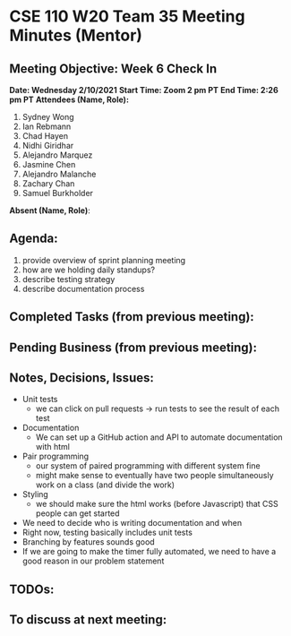 # CSE 110 W20 Team 35 Meeting Minutes (Mentor)
 
## Meeting Objective: Week 6 Check In
 
**Date: Wednesday 2/10/2021** 
**Start Time: Zoom 2 pm PT** 
**End Time: 2:26 pm PT** 
**Attendees (Name, Role):** 
1. Sydney Wong
2. Ian Rebmann
3. Chad Hayen
4. Nidhi Giridhar
5. Alejandro Marquez
6. Jasmine Chen
7. Alejandro Malanche
8. Zachary Chan
9. Samuel Burkholder
 
**Absent (Name, Role)**: 
 
## Agenda:
  1. provide overview of sprint planning meeting
  2. how are we holding daily standups?
  3. describe testing strategy
  4. describe documentation process
 
## Completed Tasks (from previous meeting):
 
## Pending Business (from previous meeting):
 
## Notes, Decisions, Issues:
 * Unit tests
   * we can click on pull requests -> run tests to see the result of each test
 * Documentation
   * We can set up a GitHub action and API to automate documentation with html
 * Pair programming
   * our system of paired programming with different system fine
   * might make sense to eventually have two people simultaneously work on a class (and divide the work)
 * Styling
   * we should make sure the html works (before Javascript) that CSS people can get started
 * We need to decide who is writing documentation and when
 * Right now, testing basically includes unit tests
 * Branching by features sounds good
 * If we are going to make the timer fully automated, we need to have a good reason in our problem statement
 
## TODOs:
 
## To discuss at next meeting:
